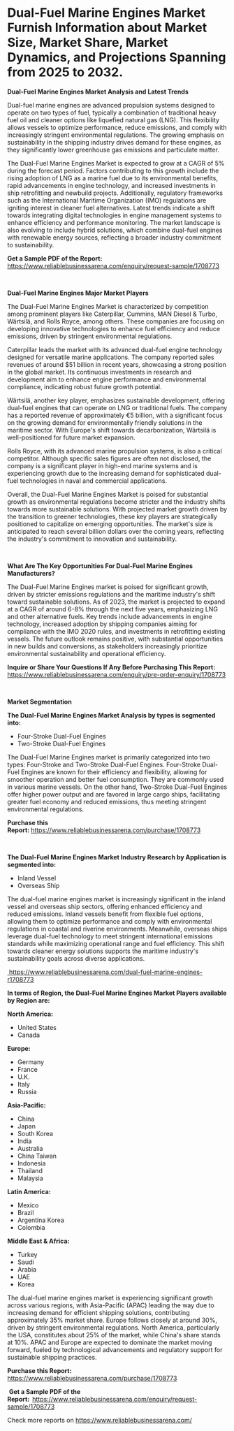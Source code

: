 <p><h1>Dual-Fuel Marine Engines Market Furnish Information about Market Size, Market Share, Market Dynamics, and Projections Spanning from 2025 to 2032.</h1></p><p><strong>Dual-Fuel Marine Engines Market Analysis and Latest Trends</strong></p>
<p><p>Dual-fuel marine engines are advanced propulsion systems designed to operate on two types of fuel, typically a combination of traditional heavy fuel oil and cleaner options like liquefied natural gas (LNG). This flexibility allows vessels to optimize performance, reduce emissions, and comply with increasingly stringent environmental regulations. The growing emphasis on sustainability in the shipping industry drives demand for these engines, as they significantly lower greenhouse gas emissions and particulate matter.</p><p>The Dual-Fuel Marine Engines Market is expected to grow at a CAGR of 5% during the forecast period. Factors contributing to this growth include the rising adoption of LNG as a marine fuel due to its environmental benefits, rapid advancements in engine technology, and increased investments in ship retrofitting and newbuild projects. Additionally, regulatory frameworks such as the International Maritime Organization (IMO) regulations are igniting interest in cleaner fuel alternatives. Latest trends indicate a shift towards integrating digital technologies in engine management systems to enhance efficiency and performance monitoring. The market landscape is also evolving to include hybrid solutions, which combine dual-fuel engines with renewable energy sources, reflecting a broader industry commitment to sustainability.</p></p>
<p><strong>Get a Sample PDF of the Report:&nbsp;</strong> <a href="https://www.reliablebusinessarena.com/enquiry/request-sample/1708773?utm_campaign=3170&utm_medium=2&utm_source=Github&utm_content=ia&utm_term=27032025&utm_id=dual-fuel-marine-engines">https://www.reliablebusinessarena.com/enquiry/request-sample/1708773</a></p>
<p>&nbsp;</p>
<p><strong>Dual-Fuel Marine Engines Major Market Players</strong></p>
<p><p>The Dual-Fuel Marine Engines Market is characterized by competition among prominent players like Caterpillar, Cummins, MAN Diesel & Turbo, Wärtsilä, and Rolls Royce, among others. These companies are focusing on developing innovative technologies to enhance fuel efficiency and reduce emissions, driven by stringent environmental regulations.</p><p>Caterpillar leads the market with its advanced dual-fuel engine technology designed for versatile marine applications. The company reported sales revenues of around $51 billion in recent years, showcasing a strong position in the global market. Its continuous investments in research and development aim to enhance engine performance and environmental compliance, indicating robust future growth potential.</p><p>Wärtsilä, another key player, emphasizes sustainable development, offering dual-fuel engines that can operate on LNG or traditional fuels. The company has a reported revenue of approximately €5 billion, with a significant focus on the growing demand for environmentally friendly solutions in the maritime sector. With Europe's shift towards decarbonization, Wärtsilä is well-positioned for future market expansion.</p><p>Rolls Royce, with its advanced marine propulsion systems, is also a critical competitor. Although specific sales figures are often not disclosed, the company is a significant player in high-end marine systems and is experiencing growth due to the increasing demand for sophisticated dual-fuel technologies in naval and commercial applications.</p><p>Overall, the Dual-Fuel Marine Engines Market is poised for substantial growth as environmental regulations become stricter and the industry shifts towards more sustainable solutions. With projected market growth driven by the transition to greener technologies, these key players are strategically positioned to capitalize on emerging opportunities. The market's size is anticipated to reach several billion dollars over the coming years, reflecting the industry's commitment to innovation and sustainability.</p></p>
<p>&nbsp;</p>
<p><strong>What Are The Key Opportunities For Dual-Fuel Marine Engines Manufacturers?</strong></p>
<p><p>The Dual-Fuel Marine Engines market is poised for significant growth, driven by stricter emissions regulations and the maritime industry's shift toward sustainable solutions. As of 2023, the market is projected to expand at a CAGR of around 6-8% through the next five years, emphasizing LNG and other alternative fuels. Key trends include advancements in engine technology, increased adoption by shipping companies aiming for compliance with the IMO 2020 rules, and investments in retrofitting existing vessels. The future outlook remains positive, with substantial opportunities in new builds and conversions, as stakeholders increasingly prioritize environmental sustainability and operational efficiency.</p></p>
<p><strong>Inquire or Share Your Questions If Any Before Purchasing This Report:</strong> <a href="https://www.reliablebusinessarena.com/enquiry/pre-order-enquiry/1708773?utm_campaign=3170&utm_medium=2&utm_source=Github&utm_content=ia&utm_term=27032025&utm_id=dual-fuel-marine-engines">https://www.reliablebusinessarena.com/enquiry/pre-order-enquiry/1708773</a></p>
<p>&nbsp;</p>
<p><strong>Market Segmentation</strong></p>
<p><strong>The Dual-Fuel Marine Engines Market Analysis by types is segmented into:</strong></p>
<p><ul><li>Four-Stroke Dual-Fuel Engines</li><li>Two-Stroke Dual-Fuel Engines</li></ul></p>
<p><p>The Dual-Fuel Marine Engines market is primarily categorized into two types: Four-Stroke and Two-Stroke Dual-Fuel Engines. Four-Stroke Dual-Fuel Engines are known for their efficiency and flexibility, allowing for smoother operation and better fuel consumption. They are commonly used in various marine vessels. On the other hand, Two-Stroke Dual-Fuel Engines offer higher power output and are favored in large cargo ships, facilitating greater fuel economy and reduced emissions, thus meeting stringent environmental regulations.</p></p>
<p><strong>Purchase this Report:&nbsp;</strong><a href="https://www.reliablebusinessarena.com/purchase/1708773?utm_campaign=3170&utm_medium=2&utm_source=Github&utm_content=ia&utm_term=27032025&utm_id=dual-fuel-marine-engines">https://www.reliablebusinessarena.com/purchase/1708773</a></p>
<p>&nbsp;</p>
<p><strong>The Dual-Fuel Marine Engines Market Industry Research by Application is segmented into:</strong></p>
<p><ul><li>Inland Vessel</li><li>Overseas Ship</li></ul></p>
<p><p>The dual-fuel marine engines market is increasingly significant in the inland vessel and overseas ship sectors, offering enhanced efficiency and reduced emissions. Inland vessels benefit from flexible fuel options, allowing them to optimize performance and comply with environmental regulations in coastal and riverine environments. Meanwhile, overseas ships leverage dual-fuel technology to meet stringent international emissions standards while maximizing operational range and fuel efficiency. This shift towards cleaner energy solutions supports the maritime industry's sustainability goals across diverse applications.</p></p>
<p><a href="https://www.reliablebusinessarena.com/dual-fuel-marine-engines-r1708773?utm_campaign=3170&utm_medium=2&utm_source=Github&utm_content=ia&utm_term=27032025&utm_id=dual-fuel-marine-engines">&nbsp;https://www.reliablebusinessarena.com/dual-fuel-marine-engines-r1708773</a></p>
<p><strong>In terms of Region, the Dual-Fuel Marine Engines Market Players available by Region are:</strong></p>
<p>
    <p> <strong> North America: </strong>
        <ul>
            <li>United States</li>
            <li>Canada</li>
        </ul>
        </p> 
    <p> <strong> Europe: </strong>
        <ul>
            <li>Germany</li>
            <li>France</li>
            <li>U.K.</li>
            <li>Italy</li>
            <li>Russia</li>
        </ul>
        </p> 
    <p> <strong> Asia-Pacific: </strong>
        <ul>
            <li>China</li>
            <li>Japan</li>
            <li>South Korea</li>
            <li>India</li>
            <li>Australia</li>
            <li>China Taiwan</li>
            <li>Indonesia</li>
            <li>Thailand</li>
            <li>Malaysia</li>
        </ul>
        </p> 
    <p> <strong> Latin America: </strong>
        <ul>
            <li>Mexico</li>
            <li>Brazil</li>
            <li>Argentina Korea</li>
            <li>Colombia</li>
        </ul>
        </p> 
    <p> <strong> Middle East & Africa: </strong>
        <ul>
            <li>Turkey</li>
            <li>Saudi</li>
            <li>Arabia</li>
            <li>UAE</li>
            <li>Korea</li>
        </ul>
    </p>
    </p>
<p><p>The dual-fuel marine engines market is experiencing significant growth across various regions, with Asia-Pacific (APAC) leading the way due to increasing demand for efficient shipping solutions, contributing approximately 35% market share. Europe follows closely at around 30%, driven by stringent environmental regulations. North America, particularly the USA, constitutes about 25% of the market, while China's share stands at 10%. APAC and Europe are expected to dominate the market moving forward, fueled by technological advancements and regulatory support for sustainable shipping practices.</p></p>
<p><strong>Purchase this Report: </strong><a href="https://www.reliablebusinessarena.com/purchase/1708773?utm_campaign=3170&utm_medium=2&utm_source=Github&utm_content=ia&utm_term=27032025&utm_id=dual-fuel-marine-engines">https://www.reliablebusinessarena.com/purchase/1708773</a></p>
<p>&nbsp;<strong>Get a Sample PDF of the Report:&nbsp;&nbsp;</strong><a href="https://www.reliablebusinessarena.com/enquiry/request-sample/1708773?utm_campaign=3170&utm_medium=2&utm_source=Github&utm_content=ia&utm_term=27032025&utm_id=dual-fuel-marine-engines">https://www.reliablebusinessarena.com/enquiry/request-sample/1708773</a></p>
<p><strong></strong></p>
<p>Check more reports on <a href="https://www.reliablebusinessarena.com/?utm_campaign=3170&utm_medium=2&utm_source=Github&utm_content=ia&utm_term=27032025&utm_id=dual-fuel-marine-engines">https://www.reliablebusinessarena.com/</a></p>